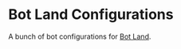 Bot Land Configurations
=======================

A bunch of bot configurations for [Bot Land][botland].


[botland]: http://bot.land
